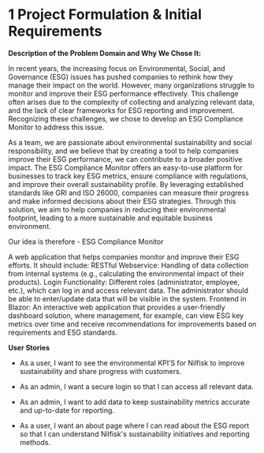 # 1 Project Formulation & Initial Requirements
**Description of the Problem Domain and Why We Chose It:**

In recent years, the increasing focus on Environmental, Social, and Governance (ESG) issues has pushed companies to rethink how they manage their impact on the world. 
However, many organizations struggle to monitor and improve their ESG performance effectively. 
This challenge often arises due to the complexity of collecting and analyzing relevant data, and the lack of clear frameworks for ESG reporting and improvement. 
Recognizing these challenges, we chose to develop an ESG Compliance Monitor to address this issue.

As a team, we are passionate about environmental sustainability and social responsibility, and we believe that by creating a tool to help companies improve their ESG performance, we can contribute to a broader positive impact. 
The ESG Compliance Monitor offers an easy-to-use platform for businesses to track key ESG metrics, ensure compliance with regulations, and improve their overall sustainability profile. 
By leveraging established standards like GRI and ISO 26000, companies can measure their progress and make informed decisions about their ESG strategies. 
Through this solution, we aim to help companies in reducing their environmental footprint, leading to a more sustainable and equitable business environment.

Our idea is therefore - ESG Compliance Monitor

A web application that helps companies monitor and improve their ESG efforts. It should include:
RESTful Webservice: Handling of data collection from internal systems (e.g., calculating the environmental impact of their products).
Login Functionality: Different roles (administrator, employee, etc.), which can log in and access relevant data.
The administrator should be able to enter/update data that will be visible in the system.
Frontend in Blazor: An interactive web application that provides a user-friendly dashboard solution, where management, for example, can view ESG key metrics over time and receive recommendations for improvements based on requirements and ESG standards.

**User Stories**

- As a user, I want to see the environmental KPI’S for Nilfisk to improve sustainability and share progress with customers.

- As an admin, I want a secure login so that I can access all relevant data. 

- As an admin, I want to add data to keep sustainability metrics accurate and up-to-date for reporting.

- As a user, I want an about page where I can read about the ESG report so that I can understand Nilfisk's sustainability initiatives and reporting methods. 
